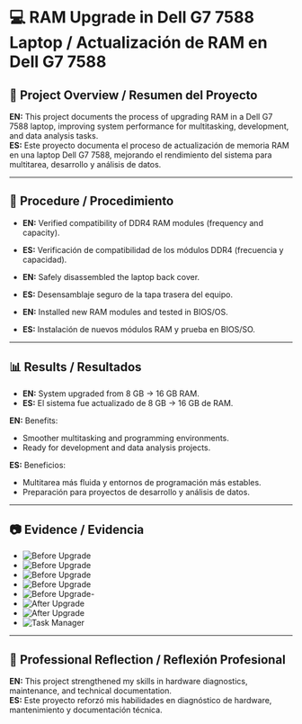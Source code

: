# 💻 RAM Upgrade in Dell G7 7588 Laptop / Actualización de RAM en Dell G7 7588

## 📖 Project Overview / Resumen del Proyecto
**EN:** This project documents the process of upgrading RAM in a Dell G7 7588 laptop, improving system performance for multitasking, development, and data analysis tasks.  
**ES:** Este proyecto documenta el proceso de actualización de memoria RAM en una laptop Dell G7 7588, mejorando el rendimiento del sistema para multitarea, desarrollo y análisis de datos.  

---

## 🔧 Procedure / Procedimiento
- **EN:** Verified compatibility of DDR4 RAM modules (frequency and capacity).  
- **ES:** Verificación de compatibilidad de los módulos DDR4 (frecuencia y capacidad).  

- **EN:** Safely disassembled the laptop back cover.  
- **ES:** Desensamblaje seguro de la tapa trasera del equipo.  

- **EN:** Installed new RAM modules and tested in BIOS/OS.  
- **ES:** Instalación de nuevos módulos RAM y prueba en BIOS/SO.  

---

## 📊 Results / Resultados
- **EN:** System upgraded from 8 GB → 16 GB RAM.  
- **ES:** El sistema fue actualizado de 8 GB → 16 GB de RAM.  

**EN:** Benefits:  
- Smoother multitasking and programming environments.  
- Ready for development and data analysis projects.  

**ES:** Beneficios:  
- Multitarea más fluida y entornos de programación más estables.  
- Preparación para proyectos de desarrollo y análisis de datos.  

---

## 📷 Evidence / Evidencia
- ![Before Upgrade](images/process1.png)  
- ![Before Upgrade](images/process2.png)  
- ![Before Upgrade](images/process3.jpeg)  
- ![Before Upgrade](images/process4.jpeg)
- ![Before Upgrade](images/process8.jpeg)- 
- ![After Upgrade](images/process6.jpeg)  
- ![After Upgrade](images/process9.jpeg)  
- ![Task Manager](images/process7.png)  

---

## 🎯 Professional Reflection / Reflexión Profesional
**EN:** This project strengthened my skills in hardware diagnostics, maintenance, and technical documentation.  
**ES:** Este proyecto reforzó mis habilidades en diagnóstico de hardware, mantenimiento y documentación técnica.  
